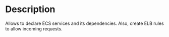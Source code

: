 # Description

Allows to declare ECS services and its dependencies. Also, create ELB rules to allow incoming requests.